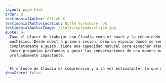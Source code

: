 ```yaml
---
layout: page.html
order: 8
testimonialAuthor: Elijah K.
testimonialAuthorLocation: North Yorkshire, UK
testimonialAuthorImage: /static/uploads/elijah.jpg
quote: >-
  Tuve el placer de trabajar con Claudia como mi coach y la recomiendo
  muchísimo. Desde nuestra primera sesión, creó un espacio donde me sentí
  completamente a gusto. Tiene una capacidad natural para escuchar atentamente,
  hacer preguntas profundas y guiar las conversaciones de una manera natural y
  profundamente impactante.


  El enfoque de Claudia es comprensivo y a la vez estimulante, lo que me ayudó a ganar claridad y confianza de maneras inesperadas. Su estilo de coaching es natural, pero claramente basado en la experiencia y el interés genuino. Si buscas una coach que te escuche de verdad y te ayude a avanzar con confianza, ¡Claudia es una excelente opción!
showStory: false
---
```

